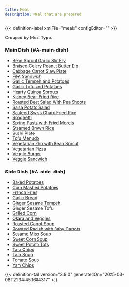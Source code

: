 ```yaml
---
title: Meal
description: Meal that are prepared
---
```




<!-- This is generated by the MarsSim HelpGenertor, do not edit. -->

{{< definition-label xmlFile="meals" configEditor="" >}}


Grouped by Meal Type.

### Main Dish {#A-main-dish}

- [Bean Sprout Garlic Stir Fry](../meal/bean-sprout-garlic-stir-fry)
- [Braised Celery Peanut Butter Dip](../meal/braised-celery-peanut-butter-dip)
- [Cabbage Carrot Slaw Plate](../meal/cabbage-carrot-slaw-plate)
- [Filet Sandwich](../meal/filet-sandwich)
- [Garlic Tempeh and Potatoes](../meal/garlic-tempeh-and-potatoes)
- [Garlic Tofu and Potatoes](../meal/garlic-tofu-and-potatoes)
- [Hearty Quinoa Sprouts](../meal/hearty-quinoa-sprouts)
- [Kidney Bean Fried Rice](../meal/kidney-bean-fried-rice)
- [Roasted Beet Salad With Pea Shoots](../meal/roasted-beet-salad-with-pea-shoots)
- [Salsa Potato Salad](../meal/salsa-potato-salad)
- [Sauteed Swiss Chard Fried Rice](../meal/sauteed-swiss-chard-fried-rice)
- [Spaghetti](../meal/spaghetti)
- [Spring Pasta with Fried Morels](../meal/spring-pasta-with-fried-morels)
- [Steamed Brown Rice](../meal/steamed-brown-rice)
- [Sushi Plate](../meal/sushi-plate)
- [Tofu Menudo](../meal/tofu-menudo)
- [Vegetarian Pho with Bean Sprout](../meal/vegetarian-pho-with-bean-sprout)
- [Vegetarian Pizza](../meal/vegetarian-pizza)
- [Veggie Burger](../meal/veggie-burger)
- [Veggie Sandwich](../meal/veggie-sandwich)

### Side Dish {#A-side-dish}

- [Baked Potatoes](../meal/baked-potatoes)
- [Corn Mashed Potatoes](../meal/corn-mashed-potatoes)
- [French Fries](../meal/french-fries)
- [Garlic Bread](../meal/garlic-bread)
- [Ginger Sesame Tempeh](../meal/ginger-sesame-tempeh)
- [Ginger Sesame Tofu](../meal/ginger-sesame-tofu)
- [Grilled Corn](../meal/grilled-corn)
- [Okara and Veggies](../meal/okara-and-veggies)
- [Roasted Carrot Soup](../meal/roasted-carrot-soup)
- [Roasted Radish with Baby Carrots](../meal/roasted-radish-with-baby-carrots)
- [Sesame Miso Soup](../meal/sesame-miso-soup)
- [Sweet Corn Soup](../meal/sweet-corn-soup)
- [Sweet Potato Tots](../meal/sweet-potato-tots)
- [Taro Chips](../meal/taro-chips)
- [Taro Soup](../meal/taro-soup)
- [Tomato Soup](../meal/tomato-soup)
- [Yam Chips](../meal/yam-chips)



{{< definition-tail version="3.9.0" generatedOn="2025-03-08T21:34:45.1684317" >}}

